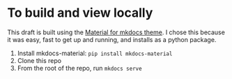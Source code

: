 # To build and view locally

This draft is built using the [Material for mkdocs theme](https://squidfunk.github.io/mkdocs-material/). I chose this because it was easy, fast to get up and running, and installs as a python package.

1. Install mkdocs-material: `pip install mkdocs-material`
2. Clone this repo
3. From the root of the repo, run `mkdocs serve`
